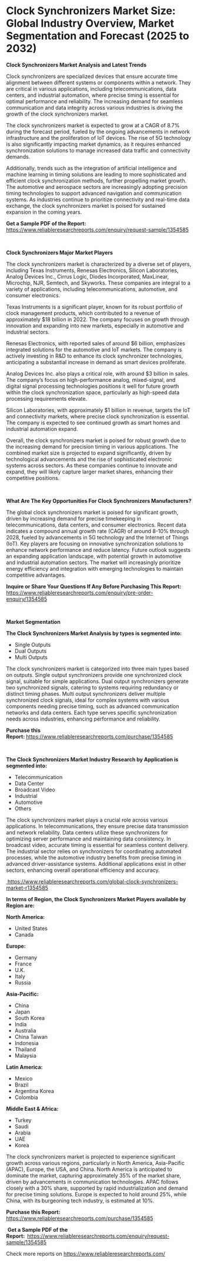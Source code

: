 <p><h1>Clock Synchronizers Market Size: Global Industry Overview, Market Segmentation and Forecast (2025 to 2032)</h1></p><p><strong>Clock Synchronizers Market Analysis and Latest Trends</strong></p>
<p><p>Clock synchronizers are specialized devices that ensure accurate time alignment between different systems or components within a network. They are critical in various applications, including telecommunications, data centers, and industrial automation, where precise timing is essential for optimal performance and reliability. The increasing demand for seamless communication and data integrity across various industries is driving the growth of the clock synchronizers market.</p><p>The clock synchronizers market is expected to grow at a CAGR of 8.7% during the forecast period, fueled by the ongoing advancements in network infrastructure and the proliferation of IoT devices. The rise of 5G technology is also significantly impacting market dynamics, as it requires enhanced synchronization solutions to manage increased data traffic and connectivity demands. </p><p>Additionally, trends such as the integration of artificial intelligence and machine learning in timing solutions are leading to more sophisticated and efficient clock synchronization methods, further propelling market growth. The automotive and aerospace sectors are increasingly adopting precision timing technologies to support advanced navigation and communication systems. As industries continue to prioritize connectivity and real-time data exchange, the clock synchronizers market is poised for sustained expansion in the coming years.</p></p>
<p><strong>Get a Sample PDF of the Report:&nbsp;</strong> <a href="https://www.reliableresearchreports.com/enquiry/request-sample/1354585?utm_campaign=2204&utm_medium=2&utm_source=Github&utm_content=ia&utm_term=11022025&utm_id=clock-synchronizers">https://www.reliableresearchreports.com/enquiry/request-sample/1354585</a></p>
<p>&nbsp;</p>
<p><strong>Clock Synchronizers Major Market Players</strong></p>
<p><p>The clock synchronizers market is characterized by a diverse set of players, including Texas Instruments, Renesas Electronics, Silicon Laboratories, Analog Devices Inc., Cirrus Logic, Diodes Incorporated, MaxLinear, Microchip, NJR, Semtech, and Skyworks. These companies are integral to a variety of applications, including telecommunications, automotive, and consumer electronics.</p><p>Texas Instruments is a significant player, known for its robust portfolio of clock management products, which contributed to a revenue of approximately $18 billion in 2022. The company focuses on growth through innovation and expanding into new markets, especially in automotive and industrial sectors.</p><p>Renesas Electronics, with reported sales of around $6 billion, emphasizes integrated solutions for the automotive and IoT markets. The company is actively investing in R&D to enhance its clock synchronizer technologies, anticipating a substantial increase in demand as smart devices proliferate.</p><p>Analog Devices Inc. also plays a critical role, with around $3 billion in sales. The company’s focus on high-performance analog, mixed-signal, and digital signal processing technologies positions it well for future growth within the clock synchronization space, particularly as high-speed data processing requirements elevate.</p><p>Silicon Laboratories, with approximately $1 billion in revenue, targets the IoT and connectivity markets, where precise clock synchronization is essential. The company is expected to see continued growth as smart homes and industrial automation expand.</p><p>Overall, the clock synchronizers market is poised for robust growth due to the increasing demand for precision timing in various applications. The combined market size is projected to expand significantly, driven by technological advancements and the rise of sophisticated electronic systems across sectors. As these companies continue to innovate and expand, they will likely capture larger market shares, enhancing their competitive positions.</p></p>
<p>&nbsp;</p>
<p><strong>What Are The Key Opportunities For Clock Synchronizers Manufacturers?</strong></p>
<p><p>The global clock synchronizers market is poised for significant growth, driven by increasing demand for precise timekeeping in telecommunications, data centers, and consumer electronics. Recent data indicates a compound annual growth rate (CAGR) of around 8-10% through 2028, fueled by advancements in 5G technology and the Internet of Things (IoT). Key players are focusing on innovative synchronization solutions to enhance network performance and reduce latency. Future outlook suggests an expanding application landscape, with potential growth in automotive and industrial automation sectors. The market will increasingly prioritize energy efficiency and integration with emerging technologies to maintain competitive advantages.</p></p>
<p><strong>Inquire or Share Your Questions If Any Before Purchasing This Report:</strong> <a href="https://www.reliableresearchreports.com/enquiry/pre-order-enquiry/1354585?utm_campaign=2204&utm_medium=2&utm_source=Github&utm_content=ia&utm_term=11022025&utm_id=clock-synchronizers">https://www.reliableresearchreports.com/enquiry/pre-order-enquiry/1354585</a></p>
<p>&nbsp;</p>
<p><strong>Market Segmentation</strong></p>
<p><strong>The Clock Synchronizers Market Analysis by types is segmented into:</strong></p>
<p><ul><li>Single Outputs</li><li>Dual Outputs</li><li>Multi Outputs</li></ul></p>
<p><p>The clock synchronizers market is categorized into three main types based on outputs. Single output synchronizers provide one synchronized clock signal, suitable for simple applications. Dual output synchronizers generate two synchronized signals, catering to systems requiring redundancy or distinct timing phases. Multi output synchronizers deliver multiple synchronized clock signals, ideal for complex systems with various components needing precise timing, such as advanced communication networks and data centers. Each type serves specific synchronization needs across industries, enhancing performance and reliability.</p></p>
<p><strong>Purchase this Report:&nbsp;</strong><a href="https://www.reliableresearchreports.com/purchase/1354585?utm_campaign=2204&utm_medium=2&utm_source=Github&utm_content=ia&utm_term=11022025&utm_id=clock-synchronizers">https://www.reliableresearchreports.com/purchase/1354585</a></p>
<p>&nbsp;</p>
<p><strong>The Clock Synchronizers Market Industry Research by Application is segmented into:</strong></p>
<p><ul><li>Telecommunication</li><li>Data Center</li><li>Broadcast Video</li><li>Industrial</li><li>Automotive</li><li>Others</li></ul></p>
<p><p>The clock synchronizers market plays a crucial role across various applications. In telecommunications, they ensure precise data transmission and network reliability. Data centers utilize these synchronizers for optimizing server performance and maintaining data consistency. In broadcast video, accurate timing is essential for seamless content delivery. The industrial sector relies on synchronizers for coordinating automated processes, while the automotive industry benefits from precise timing in advanced driver-assistance systems. Additional applications exist in other sectors, enhancing overall operational efficiency and accuracy.</p></p>
<p><a href="https://www.reliableresearchreports.com/global-clock-synchronizers-market-r1354585?utm_campaign=2204&utm_medium=2&utm_source=Github&utm_content=ia&utm_term=11022025&utm_id=clock-synchronizers">&nbsp;https://www.reliableresearchreports.com/global-clock-synchronizers-market-r1354585</a></p>
<p><strong>In terms of Region, the Clock Synchronizers Market Players available by Region are:</strong></p>
<p>
    <p> <strong> North America: </strong>
        <ul>
            <li>United States</li>
            <li>Canada</li>
        </ul>
        </p> 
    <p> <strong> Europe: </strong>
        <ul>
            <li>Germany</li>
            <li>France</li>
            <li>U.K.</li>
            <li>Italy</li>
            <li>Russia</li>
        </ul>
        </p> 
    <p> <strong> Asia-Pacific: </strong>
        <ul>
            <li>China</li>
            <li>Japan</li>
            <li>South Korea</li>
            <li>India</li>
            <li>Australia</li>
            <li>China Taiwan</li>
            <li>Indonesia</li>
            <li>Thailand</li>
            <li>Malaysia</li>
        </ul>
        </p> 
    <p> <strong> Latin America: </strong>
        <ul>
            <li>Mexico</li>
            <li>Brazil</li>
            <li>Argentina Korea</li>
            <li>Colombia</li>
        </ul>
        </p> 
    <p> <strong> Middle East & Africa: </strong>
        <ul>
            <li>Turkey</li>
            <li>Saudi</li>
            <li>Arabia</li>
            <li>UAE</li>
            <li>Korea</li>
        </ul>
    </p>
    </p>
<p><p>The clock synchronizers market is projected to experience significant growth across various regions, particularly in North America, Asia-Pacific (APAC), Europe, the USA, and China. North America is anticipated to dominate the market, capturing approximately 35% of the market share, driven by advancements in communication technologies. APAC follows closely with a 30% share, supported by rapid industrialization and demand for precise timing solutions. Europe is expected to hold around 25%, while China, with its burgeoning tech industry, is estimated at 10%.</p></p>
<p><strong>Purchase this Report: </strong><a href="https://www.reliableresearchreports.com/purchase/1354585?utm_campaign=2204&utm_medium=2&utm_source=Github&utm_content=ia&utm_term=11022025&utm_id=clock-synchronizers">https://www.reliableresearchreports.com/purchase/1354585</a></p>
<p>&nbsp;<strong>Get a Sample PDF of the Report:&nbsp;&nbsp;</strong><a href="https://www.reliableresearchreports.com/enquiry/request-sample/1354585?utm_campaign=2204&utm_medium=2&utm_source=Github&utm_content=ia&utm_term=11022025&utm_id=clock-synchronizers">https://www.reliableresearchreports.com/enquiry/request-sample/1354585</a></p>
<p><strong></strong></p>
<p>Check more reports on <a href="https://www.reliableresearchreports.com/?utm_campaign=2204&utm_medium=2&utm_source=Github&utm_content=ia&utm_term=11022025&utm_id=clock-synchronizers">https://www.reliableresearchreports.com/</a></p>